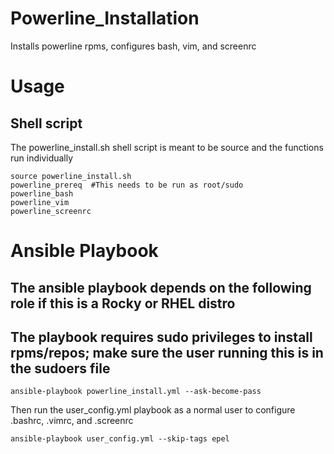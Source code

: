 # Powerline_Installation
Installs powerline rpms, configures bash, vim, and screenrc

# Usage
## Shell script 
The powerline_install.sh shell script is meant to be source and the functions run individually

```
source powerline_install.sh
powerline_prereq  #This needs to be run as root/sudo
powerline_bash
powerline_vim
powerline_screenrc
```

# Ansible Playbook
## The ansible playbook depends on the following role if this is a Rocky or RHEL distro

## The playbook requires sudo privileges to install rpms/repos; make sure the user running this is in the sudoers file

```
ansible-playbook powerline_install.yml --ask-become-pass
```

Then run the user_config.yml playbook as a normal user to configure
.bashrc, .vimrc, and .screenrc
```
ansible-playbook user_config.yml --skip-tags epel
```
